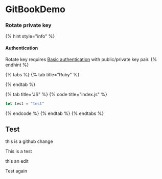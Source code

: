 # GitBookDemo

### Rotate private key

{% hint style="info" %}
#### Authentication

Rotate key requires [Basic authentication](https://docs.exponea.com/reference-link/basic-authentication) with public/private key pair.
{% endhint %}

{% tabs %}
{% tab title="Ruby" %}

{% endtab %}

{% tab title="JS" %}
{% code title="index.js" %}
```javascript
let test = "test"
```
{% endcode %}
{% endtab %}
{% endtabs %}

## Test

this is a github change

This is a test 

this an edit 

Test again 


